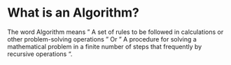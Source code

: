 # What is an Algorithm?
The word Algorithm means ” A  set of rules to be followed in calculations or other problem-solving operations ” Or ” A procedure for solving a mathematical problem in a finite number of steps that frequently by recursive operations “. 
